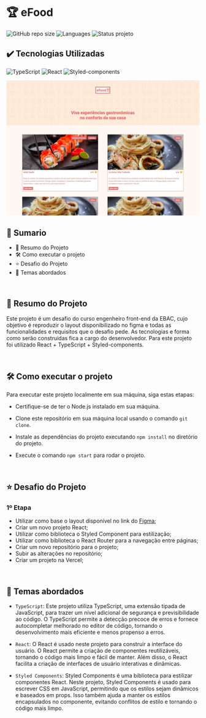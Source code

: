 # 🏆 eFood
![GitHub repo size](https://img.shields.io/github/repo-size/BrunoOliveira16/efood?style=for-the-badge)
![Languages](https://img.shields.io/github/languages/count/BrunoOliveira16/efood?style=for-the-badge)
![Status projeto](https://img.shields.io/badge/STATUS-EM%20DESENVOLVIMENTO-blue?style=for-the-badge)

## ✔️ Tecnologias Utilizadas
![TypeScript](https://img.shields.io/badge/TypeScript-007ACC?style=for-the-badge&logo=typescript&logoColor=white)
![React](https://img.shields.io/badge/React-20232A?style=for-the-badge&logo=react&logoColor=61DAFB)
![Styled-components](https://img.shields.io/badge/styled--components-DB7093?style=for-the-badge&logo=styled-components&logoColor=white)

<img src="./src/assets/screenshot.jpg" alt="screenshot do projeto" />

<br>

## 📎 Sumario

- 📌 Resumo do Projeto
- 🛠️ Como executar o projeto
- ⭐ Desafio do Projeto
- 📂 Temas abordados

<br>

## 📌 Resumo do Projeto
Este projeto é um desafio do curso engenheiro front-end da EBAC, cujo objetivo é reproduzir o layout disponibilizado no figma e todas as funcionalidades e requisitos que o desafio pede. As tecnologias e forma como serão construidas fica a cargo do desenvolvedor. Para este projeto foi utilizado React + TypeScript + Styled-components.

<br>

## 🛠️ Como executar o projeto
Para executar este projeto localmente em sua máquina, siga estas etapas:

- Certifique-se de ter o Node.js instalado em sua máquina.

- Clone este repositório em sua máquina local usando o comando ``git clone``.

- Instale as dependências do projeto executando ``npm install`` no diretório do projeto.

- Execute o comando ``npm start`` para rodar o projeto.

<br>

## ⭐ Desafio do Projeto
### 1º Etapa
- Utilizar como base o layout disponível no link do [Figma](https://www.figma.com/file/JjduV2Tg713TzYUUsees8b/efood?type=design&node-id=0-1&mode=design&t=fWWekknoLsPfkJ5n-0);
- Criar um novo projeto React;
- Utilizar como biblioteca o Styled Component para estilização;
- Utilizar como biblioteca o React Router para a navegação entre páginas;
- Criar um novo repositório para o projeto;
- Subir as alterações no repositório;
- Criar um projeto na Vercel;

<br>

## 📂 Temas abordados
- ``TypeScript``: Este projeto utiliza TypeScript, uma extensão tipada de JavaScript, para trazer um nível adicional de segurança e previsibilidade ao código. O TypeScript permite a detecção precoce de erros e fornece autocompletar melhorado no editor de código, tornando o desenvolvimento mais eficiente e menos propenso a erros.

- ``React``: O React é usado neste projeto para construir a interface do usuário. O React permite a criação de componentes reutilizáveis, tornando o código mais limpo e fácil de manter. Além disso, o React facilita a criação de interfaces de usuário interativas e dinâmicas.

- ``Styled Components``: Styled Components é uma biblioteca para estilizar componentes React. Neste projeto, Styled Components é usado para escrever CSS em JavaScript, permitindo que os estilos sejam dinâmicos e baseados em props. Isso também ajuda a manter os estilos encapsulados no componente, evitando conflitos de estilo e tornando o código mais limpo.

<br>

